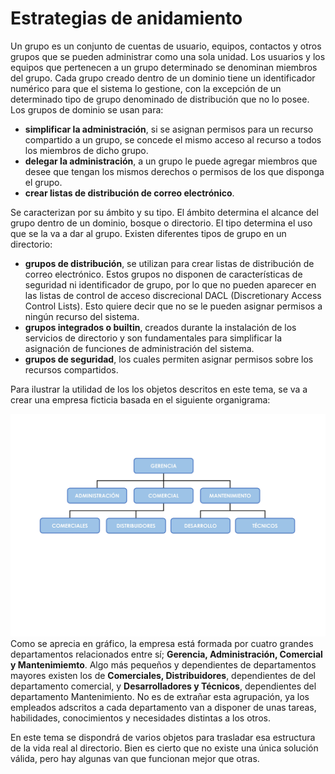 # Estrategias de anidamiento

Un grupo es un conjunto de cuentas de usuario, equipos, contactos y otros grupos que se pueden administrar como una sola unidad. Los usuarios y los equipos que pertenecen a un grupo determinado se denominan miembros del grupo. Cada grupo creado dentro de un dominio tiene un identificador numérico para que el sistema lo gestione, con la excepción de un determinado tipo de grupo denominado de distribución que no lo posee.
Los grupos de dominio se usan para:

- **simplificar la administración**, si se asignan permisos para un recurso compartido a un grupo, se concede el mismo acceso al recurso a todos los miembros de dicho grupo.
- **delegar la administración**, a un grupo le puede agregar miembros que desee que tengan los mismos derechos o permisos de los que disponga el grupo.
- **crear listas de distribución de correo electrónico**.

Se caracterizan por su ámbito y su tipo. El ámbito determina el alcance del grupo dentro de un dominio, bosque o directorio. El tipo determina el uso que se la va a dar al grupo. Existen diferentes tipos de grupo en un directorio:

- **grupos de distribución**, se utilizan para crear listas de distribución de correo electrónico. Estos grupos no disponen de características de seguridad ni identificador de grupo, por lo que no pueden aparecer en las listas de control de acceso discrecional DACL (Discretionary Access Control Lists). Esto quiere decir que no se le pueden asignar permisos a ningún recurso del sistema.
- **grupos integrados o builtin**, creados durante la instalación de los servicios de directorio y son fundamentales para simplificar la asignación de funciones de administración del sistema.
- **grupos de seguridad**, los cuales permiten asignar permisos sobre los recursos compartidos.

Para ilustrar la utilidad de los los objetos descritos en este tema, se va a crear una empresa ficticia basada en el siguiente organigrama:

![Organigrama de una empresa mediana](img/1000000000000DB4000009B08C2315CD8BEED3A8.jpg)
Como se aprecia en gráfico, la empresa está formada por cuatro grandes departamentos relacionados entre sí; **Gerencia, Administración, Comercial y Mantenimiemto**. Algo más pequeños y dependientes de departamentos mayores existen los de **Comerciales, Distribuidores**, dependientes de del departamento comercial, y **Desarrolladores y Técnicos**, dependientes del departamento Mantenimiento. No es de extrañar esta agrupación, ya los empleados adscritos a cada departamento van a disponer de unas tareas, habilidades, conocimientos y necesidades distintas a los otros.

En este tema se dispondrá de varios objetos para trasladar esa estructura de la vida real al directorio. Bien es cierto que no existe una única solución válida, pero hay algunas van que funcionan mejor que otras.

